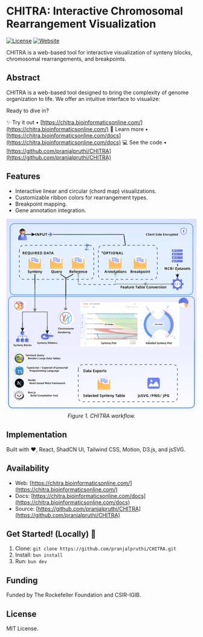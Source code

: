 # CHITRA: Interactive Chromosomal Rearrangement Visualization

[![License](https://img.shields.io/badge/License-MIT-blue.svg)](https://opensource.org/licenses/MIT)
[![Website](https://img.shields.io/website-up-down-green-red/https/chitra.bioinformaticsonline.com.svg?label=Website)](https://chitra.bioinformaticsonline.com/)

CHITRA is a web-based tool for interactive visualization of synteny blocks, chromosomal rearrangements, and breakpoints.



## Abstract

CHITRA is a web-based tool designed to bring the complexity of genome organization to life. We offer an intuitive interface to visualize:

Ready to dive in?

✨ Try it out  •  [https://chitra.bioinformaticsonline.com/](https://chitra.bioinformaticsonline.com/)
📖 Learn more  •  [https://chitra.bioinformaticsonline.com/docs](https://chitra.bioinformaticsonline.com/docs)
💻 See the code  •  [https://github.com/pranjalpruthi/CHITRA](https://github.com/pranjalpruthi/CHITRA)


## Features

*   Interactive linear and circular (chord map) visualizations.
*   Customizable ribbon colors for rearrangement types.
*   Breakpoint mapping.
*   Gene annotation integration.

<p align="center">
  <img src="public/assets/workflow.png" alt="CHITRA Workflow" width="600">
  <br>
  <em>Figure 1. CHITRA workflow.</em>
</p>


## Implementation

Built with ❤️, React, ShadCN UI, Tailwind CSS, Motion, D3.js, and jsSVG.

## Availability

*   Web: [https://chitra.bioinformaticsonline.com/](https://chitra.bioinformaticsonline.com/)
*   Docs: [https://chitra.bioinformaticsonline.com/docs](https://chitra.bioinformaticsonline.com/docs)
*   Source: [https://github.com/pranjalpruthi/CHITRA](https://github.com/pranjalpruthi/CHITRA)

## Get Started! (Locally) 🚀

1.  Clone: `git clone https://github.com/pranjalpruthi/CHITRA.git`
2.  Install: `bun install`
3.  Run: `bun dev`



## Funding

Funded by The Rockefeller Foundation and CSIR-IGIB.

## License

MIT License.


[](https://api.visitorbadge.io/api/VisitorHit?user=pranjalpruthi&repo=github-visitors-badge&countColor=%237B1E7A)
